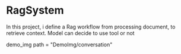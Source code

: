 # RagSystem

In this project, i define a Rag workflow from processing document, to retrieve context. Model can decide to use tool or not

demo_img 
path = "DemoImg/conversation"